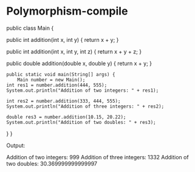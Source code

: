 # Polymorphism-compile
public class Main {
 
  public int addition(int x, int y) {
    return x + y;
  }

  public int addition(int x, int y, int z) {
    return x + y + z;
  }

  public double addition(double x, double y) {
    return x + y;
  }
    
    public static void main(String[] args) {
        Main number = new Main();
    int res1 = number.addition(444, 555);
    System.out.println("Addition of two integers: " + res1);

    int res2 = number.addition(333, 444, 555);
    System.out.println("Addition of three integers: " + res2);

    double res3 = number.addition(10.15, 20.22);
    System.out.println("Addition of two doubles: " + res3);
  }
}
    
    

Output:

Addition of two integers: 999
Addition of three integers: 1332
Addition of two doubles: 30.369999999999997

